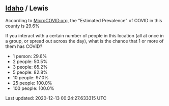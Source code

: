 
## [Idaho](/united-states/idaho) / Lewis

According to [MicroCOVID.org](http://microcovid.org),
the "Estimated Prevalence" of COVID in this county is 29.6%

If you interact with a certain number of people in this location
(all at once in a group, or spread out across the day), what is the chance that
1 or more of them has COVID?

- 1 person: 29.6%
- 2 people: 50.5%
- 3 people: 65.2%
- 5 people: 82.8%
- 10 people: 97.0%
- 25 people: 100.0%
- 100 people: 100.0%

Last updated: 2020-12-13 00:24:27.633315 UTC
